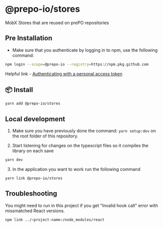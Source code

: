 # @prepo-io/stores

MobX Stores that are reused on prePO repositories

## Pre Installation

- Make sure that you authenticate by logging in to npm, use the following command:

```bash
npm login --scope=@prepo-io --registry=https://npm.pkg.github.com
```

Helpful link - [Authenticating with a personal access token](https://docs.github.com/en/packages/working-with-a-github-packages-registry/working-with-the-npm-registry#authenticating-with-a-personal-access-token)

## 📦 Install

```bash
yarn add @prepo-io/stores
```

## Local development

1. Make sure you have previously done the command: `yarn setup:dev` on the root folder of this repository.

2. Start listening for changes on the typescript files so it compiles the library on each save

```bash
yarn dev
```

3. In the application you want to work run the following command

```bash
yarn link @prepo-io/stores
```

## Troubleshooting

You might need to run in this project if you get "Invalid hook call" error with missmatched React versions.

```bash
npm link ../<project-name>/node_modules/react
```
